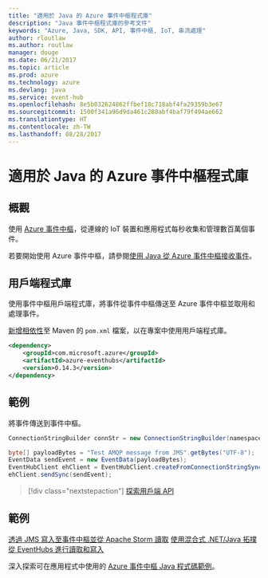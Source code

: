 ```yaml
---
title: "適用於 Java 的 Azure 事件中樞程式庫"
description: "Java 事件中樞程式庫的參考文件"
keywords: "Azure, Java, SDK, API, 事件中樞, IoT, 串流處理"
author: rloutlaw
ms.author: routlaw
manager: douge
ms.date: 06/21/2017
ms.topic: article
ms.prod: azure
ms.technology: azure
ms.devlang: java
ms.service: event-hub
ms.openlocfilehash: 8e5b032624862ffbef18c718abf4fa29359b3e67
ms.sourcegitcommit: 1500f341a96d9da461c288abf4baf79f494ae662
ms.translationtype: HT
ms.contentlocale: zh-TW
ms.lasthandoff: 08/28/2017
---
```

# <a name="azure-event-hub-libraries-for-java"></a>適用於 Java 的 Azure 事件中樞程式庫

## <a name="overview"></a>概觀

使用 [Azure 事件中樞](/azure/event-hubs/event-hubs-what-is-event-hubs)，從連線的 IoT 裝置和應用程式每秒收集和管理數百萬個事件。

若要開始使用 Azure 事件中樞，請參閱[使用 Java 從 Azure 事件中樞接收事件](/azure/event-hubs/event-hubs-java-get-started-receive-eph)。


## <a name="client-library"></a>用戶端程式庫

使用事件中樞用戶端程式庫，將事件從事件中樞傳送至 Azure 事件中樞並取用和處理事件。

[新增相依性](https://maven.apache.org/guides/getting-started/index.html#How_do_I_use_external_dependencies)至 Maven 的 `pom.xml` 檔案，以在專案中使用用戶端程式庫。  

```XML
<dependency>
    <groupId>com.microsoft.azure</groupId>
    <artifactId>azure-eventhubs</artifactId>
    <version>0.14.3</version>
</dependency>
```   

## <a name="example"></a>範例

將事件傳送到事件中樞。

```java
ConnectionStringBuilder connStr = new ConnectionStringBuilder(namespaceName, eventHubName,sasKeyName, sasKey);

byte[] payloadBytes = "Test AMQP message from JMS".getBytes("UTF-8");
EventData sendEvent = new EventData(payloadBytes);
EventHubClient ehClient = EventHubClient.createFromConnectionStringSync(connStr.toString());
ehClient.sendSync(sendEvent);
```

> [!div class="nextstepaction"]
> [探索用戶端 API](/java/api/overview/azure/eventhub/clientlibrary)


## <a name="samples"></a>範例

[透過 JMS 寫入至事件中樞並從 Apache Storm 讀取][1]
[使用混合式 .NET/Java 拓撲從 EventHubs 進行讀取和寫入][2] 

[1]: https://github.com/Azure-Samples/event-hubs-java-storm-sender-jms-receiver
[2]: https://github.com/Azure-Samples/hdinsight-dotnet-java-storm-eventhub

深入探索可在應用程式中使用的 [Azure 事件中樞 Java 程式碼範例](https://azure.microsoft.com/resources/samples/?platform=java&term=event)。


